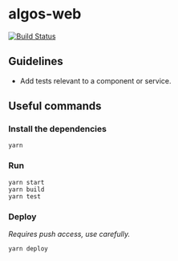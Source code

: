 # algos-web
[![Build Status](https://travis-ci.org/iiitv/algos-web.svg?branch=master)](https://travis-ci.org/iiitv/algos-web)

## Guidelines
* Add tests relevant to a component or service.

## Useful commands

### Install the dependencies
```
yarn 
```

### Run
```
yarn start
yarn build
yarn test
```

### Deploy

*Requires push access, use carefully.*

```
yarn deploy
```